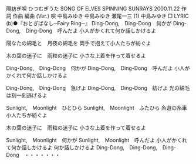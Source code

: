 陽紡ぎ唄
ひつむぎうた
SONG OF ELVES SPINNING SUNRAYS
2000.11.22
作詞  作曲  編曲 (Ver.)   唄
中島みゆき   中島みゆき   瀬尾一三 (1)
中島みゆき
□ LYRIC (b)●『おとぎばなし─Fairy Ring─』
Ding-Dong,　Ding-Dong　何かが
Ding-Dong,　Ding-Dong　呼んだよ
小人がかくれて何か話しかけるよ

陽なたの綿毛と　月夜の綿毛を
両手で抱えて小人たちが紡ぐよ

木の葉の迷子に　雨粒の迷子に
小さな上着を作って着せるよ

Ding-Dong,　Ding-Dong　何かが
Ding-Dong,　Ding-Dong　呼んだよ
小人がかくれて何か話しかけるよ

Ding-Dong,　Ding-Dong　急げよ
Ding-Dong,　Ding-Dong　紡げよ
光の綿毛は刻一刻逃げるよ

Sunlight,　Moonlight　ひとひら
Sunlight,　Moonlight　ふたひら
糸遊の糸車　小人たちが紡ぐよ

木の葉の迷子に　雨粒の迷子に
小さな上着を作って着せるよ

Sunlight,　Moonlight　何かが
Sunlight,　Moonlight　呼んだよ
小人がかくれて何か話しかけるよ
何か話しかけるよ
Ding-Dong,　Ding-Dong,　Ding-Dong　・・・・・・・